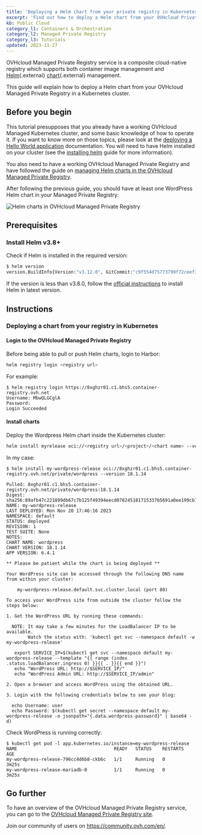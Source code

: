 ```yaml
---
title: 'Deploying a Helm chart from your private registry in Kubernetes'
excerpt: 'Find out how to deploy a Helm chart from your OVHcloud Private Registry in a Kubernetes cluster'
kb: Public Cloud
category_l1: Containers & Orchestration
category_l2: Managed Private Registry
category_l3: Tutorials
updated: 2023-11-27
---
```


OVHcloud Managed Private Registry service is a composite cloud-native registry which supports both container image management and [Helm](https://helm.sh/){.external} [chart](https://helm.sh/docs/topics/charts/){.external} management.

This guide will explain how to deploy a Helm chart from your OVHcloud Managed Private Registry in a Kubernetes cluster.

## Before you begin

This tutorial presupposes that you already have a working OVHcloud Managed Kubernetes cluster, and some basic knowledge of how to operate it. If you want to know more on those topics, please look at the [deploying a Hello World application](/pages/public_cloud/containers_orchestration/managed_kubernetes/deploying-hello-world) documentation. You will need to have Helm installed on your cluster (see the [installing helm](/pages/public_cloud/containers_orchestration/managed_kubernetes/installing-helm) guide for more information).

You also need to have a working OVHcloud Managed Private Registry and have followed the guide on [managing Helm charts in the OVHcloud Managed Private Registry](/pages/public_cloud/containers_orchestration/managed_private_registry/using-helm-charts).

After following the previous guide, you should have at least one WordPress Helm chart in your Managed Private Registry:

![Helm charts in OVHcloud Managed Private Registry](images/helm-chart-in-ovh-private-registry.png)

## Prerequisites

### Install Helm v3.8+

Check if Helm is installed in the required version:

```bash
$ helm version
version.BuildInfo{Version:"v3.12.0", GitCommit:"c9f554d75773799f72ceef38c51210f1842a1dea", GitTreeState:"clean", GoVersion:"go1.20.3"}
```

If the version is less than v3.8.0, follow the [official instructions](https://helm.sh/docs/intro/install/) to install Helm in latest version.

## Instructions

### Deploying a chart from your registry in Kubernetes

#### Login to the OVHcloud Managed Private Registry

Before being able to pull or push Helm charts, login to Harbor:

```bash
helm registry login <registry url>
```

For example:

```console
$ helm registry login https://8xghzr01.c1.bhs5.container-registry.ovh.net
Username: MbwQLGCglA
Password: 
Login Succeeded
```

#### Install charts

Deploy the Wordpress Helm chart inside the Kubernetes cluster:

```bash
helm install myrelease oci://<registry url>/<project>/<chart name> --version <version>
```

In my case:

```console
$ helm install my-wordpress-release oci://8xghzr01.c1.bhs5.container-registry.ovh.net/private/wordpress --version 18.1.14

Pulled: 8xghzr01.c1.bhs5.container-registry.ovh.net/private/wordpress:18.1.14
Digest: sha256:89afb47c221899db67c7b125f49394eecd078245181715337b5691a0ee199cb7
NAME: my-wordpress-release
LAST DEPLOYED: Mon Nov 20 17:46:16 2023
NAMESPACE: default
STATUS: deployed
REVISION: 1
TEST SUITE: None
NOTES:
CHART NAME: wordpress
CHART VERSION: 18.1.14
APP VERSION: 6.4.1

** Please be patient while the chart is being deployed **

Your WordPress site can be accessed through the following DNS name from within your cluster:

    my-wordpress-release.default.svc.cluster.local (port 80)

To access your WordPress site from outside the cluster follow the steps below:

1. Get the WordPress URL by running these commands:

  NOTE: It may take a few minutes for the LoadBalancer IP to be available.
        Watch the status with: 'kubectl get svc --namespace default -w my-wordpress-release'

   export SERVICE_IP=$(kubectl get svc --namespace default my-wordpress-release --template "{{ range (index .status.loadBalancer.ingress 0) }}{{ . }}{{ end }}")
   echo "WordPress URL: http://$SERVICE_IP/"
   echo "WordPress Admin URL: http://$SERVICE_IP/admin"

2. Open a browser and access WordPress using the obtained URL.

3. Login with the following credentials below to see your blog:

  echo Username: user
  echo Password: $(kubectl get secret --namespace default my-wordpress-release -o jsonpath="{.data.wordpress-password}" | base64 -d)

```

Check WordPress is running correctly:

```console
$ kubectl get pod -l app.kubernetes.io/instance=my-wordpress-release
NAME                                    READY   STATUS    RESTARTS   AGE
my-wordpress-release-796cc4d6b8-ckb6c   1/1     Running   0          3m25s
my-wordpress-release-mariadb-0          1/1     Running   0          3m25s

```

## Go further

To have an overview of the OVHcloud Managed Private Registry service, you can go to the [OVHcloud Managed Private Registry site](/products/public-cloud-containers-orchestration-managed-private-registry).

Join our community of users on <https://community.ovh.com/en/>.
